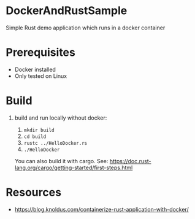# DockerAndRustSample
Simple Rust demo application which runs in a docker container

# Prerequisites
- Docker installed
- Only tested on Linux

# Build
1. build and run locally without docker: 
    1. `mkdir build`
    2. `cd build`
    3. `rustc ../HelloDocker.rs`
    4. `./HelloDocker`

    You can also build it with cargo. See: https://doc.rust-lang.org/cargo/getting-started/first-steps.html

# Resources
- https://blog.knoldus.com/containerize-rust-application-with-docker/